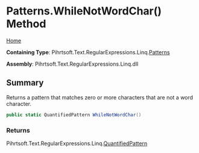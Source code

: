 # Patterns\.WhileNotWordChar\(\) Method

[Home](../../../../../../README.md)

**Containing Type**: Pihrtsoft\.Text\.RegularExpressions\.Linq\.[Patterns](../README.md)

**Assembly**: Pihrtsoft\.Text\.RegularExpressions\.Linq\.dll

## Summary

Returns a pattern that matches zero or more characters that are not a word character\.

```csharp
public static QuantifiedPattern WhileNotWordChar()
```

### Returns

Pihrtsoft\.Text\.RegularExpressions\.Linq\.[QuantifiedPattern](../../QuantifiedPattern/README.md)

